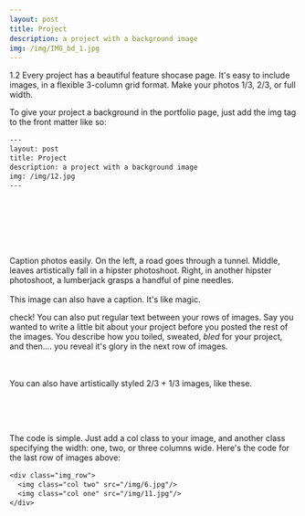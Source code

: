 ```yaml
---
layout: post
title: Project
description: a project with a background image
img: /img/IMG_bd_1.jpg
---
```


1.2 Every project has a beautiful feature shocase page. It's easy to include images, in a flexible 3-column grid format. Make your photos 1/3, 2/3, or full width.

To give your project a background in the portfolio page, just add the img tag to the front matter like so: 

	---
	layout: post
	title: Project
	description: a project with a background image
	img: /img/12.jpg
	---


<div class="img_row">
		<img class="col one rotate90" src="{{ site.baseurl }}/img/IMG_flower_1.jpg" alt="" title="example image"/>
		<img class="col one rotate90" src="{{ site.baseurl }}/img/IMG_flower_2.jpg" alt="" title="example image"/>
		<img class="col one rotate90" src="{{ site.baseurl }}/img/IMG_flower_3.jpg" alt="" title="example image"/>
</div>
<br/>
<div class="img_row">
	<img class="col one" src="{{ site.baseurl }}/img/IMG_sf_1.jpg" alt="" title="example image"/>
	<img class="col one rotate90" src="{{ site.baseurl }}/img/IMG_sf_2.jpg" alt="" title="example image"/>
	<img class="col one rotate90" src="{{ site.baseurl }}/img/IMG_flower_4.jpg" alt="" title="example image"/>
</div>
<br/>
<div class="img_row">
	<img class="col one" src="{{ site.baseurl }}/img/IMG_bd_1.jpg" alt="" title="example image"/>
	<img class="col one rotate90" src="{{ site.baseurl }}/img/IMG_bd_2.jpg" alt="" title="example image"/>
	<img class="col one" src="{{ site.baseurl }}/img/IMG_chi_1.jpg" alt="" title="example image"/>
</div>
<br/>
<div class="col three caption">
	Caption photos easily. On the left, a road goes through a tunnel. Middle, leaves artistically fall in a hipster photoshoot. Right, in another hipster photoshoot, a lumberjack grasps a handful of pine needles.
</div>

<div class="img_row">
	<img class="col three rotate90" src="{{ site.baseurl }}/img/IMG_chi_2.jpg" alt="" title="example image"/>
</div>


<div class="col three caption">
	This image can also have a caption. It's like magic. 
</div>

check! You can also put regular text between your rows of images. Say you wanted to write a little bit about your project before you posted the rest of the images. You describe how you toiled, sweated, *bled* for your project, and then.... you reveal it's glory in the next row of images.


<div class="img_row">
	<img class="col two" src="{{ site.baseurl }}/img/IMG_sf_1.jpg" alt="" title="example image"/>
	<img class="col one rotate90" src="{{ site.baseurl }}/img/IMG_sf_2.jpg" alt="" title="example image"/>
</div>

<br/>
<div class="col three caption">
	You can also have artistically styled 2/3 + 1/3 images, like these.
</div>


<br/><br/><br/>


The code is simple. Just add a col class to your image, and another class specifying the width: one, two, or three columns wide. Here's the code for the last row of images above: 

	<div class="img_row">
	  <img class="col two" src="/img/6.jpg"/>
	  <img class="col one" src="/img/11.jpg"/>
	</div>
